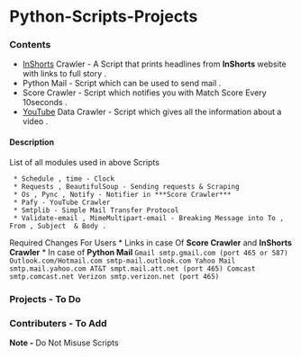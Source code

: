 # Python-Scripts-Projects

### Contents
 * [InShorts](inshorts.com/read) Crawler - A Script that prints headlines from **InShorts** website with links to full story .
 * Python Mail - Script which can be used to send mail .
 * Score Crawler - Script which notifies you with Match Score Every 10seconds .
 * [YouTube](youtube.com) Data Crawler - Script which gives all the information about a video .

  #### Description 
  
  List of all modules used in above Scripts 
  ```
   * Schedule , time - Clock 
   * Requests , BeautifulSoup - Sending requests & Scraping
   * Os , Pync , Notify - Notifier in ***Score Crawler***
   * Pafy - YouTube Crawler
   * Smtplib - Simple Mail Transfer Protocol
   * Validate-email , MimeMultipart-email - Breaking Message into To , From , Subject  & Body .
  ```
  Required Changes For Users 
    * Links in case Of **Score Crawler** and **InShorts Crawler** 
    * In case of **Python Mail** 
    ```
    Gmail smtp.gmail.com (port 465 or 587)
    Outlook.com/Hotmail.com smtp-mail.outlook.com
    Yahoo Mail smtp.mail.yahoo.com
    AT&T smpt.mail.att.net (port 465)
    Comcast smtp.comcast.net
    Verizon smtp.verizon.net (port 465)
    ```
      
### Projects - To Do 

### Contributers - To Add

**Note -**  Do Not Misuse Scripts 
